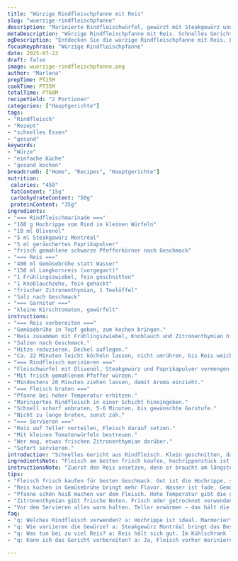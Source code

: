 ```yaml
---
title: "Würzige Rindfleischpfanne mit Reis"
slug: "wuerzige-rindfleischpfanne"
description: "Marinierte Rindfleischwürfel, gewürzt mit Steakgewürz und Olivenöl, kurz angebraten. Zum Fleisch gedämpfter Langkornreis mit Frühlingszwiebeln und Knoblauch. Kleine Abwandlungen im Gewürz, durch Zugabe von Paprika statt Pfeffer und Zitronenthymian für frische Noten. Reis mit Gemüsebrühe statt Wasser gekocht. Zusammen serviert mit gewürfelten Kirschtomaten als Garnitur. Schnelle Zubereitung, angenehm würzig und glutenfrei, milchfrei und eifrei."
metaDescription: "Würzige Rindfleischpfanne mit Reis. Schnelles Gericht, würzig, glutenfrei und gesund. Ideal für Tage, wenn Zeit knapp ist."
ogDescription: "Entdecken Sie die würzige Rindfleischpfanne mit Reis. Lecker, schnell und glutenfrei – perfekt für ein schnelles Essen."
focusKeyphrase: "Würzige Rindfleischpfanne"
date: 2025-07-23
draft: false
image: wuerzige-rindfleischpfanne.png
author: "Marlena"
prepTime: PT25M
cookTime: PT35M
totalTime: PT60M
recipeYield: "2 Portionen"
categories: ["Hauptgerichte"]
tags:
- "Rindfleisch"
- "Rezept"
- "schnelles Essen"
- "gesund"
keywords:
- "Würze"
- "einfache Küche"
- "gesund kochen"
breadcrumb: ["Home", "Recipes", "Hauptgerichte"]
nutrition: 
 calories: "450"
 fatContent: "15g"
 carbohydrateContent: "50g"
 proteinContent: "35g"
ingredients:
- "=== Rindfleischmarinade ==="
- "160 g Hochrippe vom Rind in kleinen Würfeln"
- "10 ml Olivenöl"
- "5 ml Steakgewürz Montréal"
- "5 ml geräuchertes Paprikapulver"
- "frisch gemahlene schwarze Pfefferkörner nach Geschmack"
- "=== Reis ==="
- "400 ml Gemüsebrühe statt Wasser"
- "150 ml Langkornreis (vorgegart)"
- "1 Frühlingszwiebel, fein geschnitten"
- "1 Knoblauchzehe, fein gehackt"
- "frischer Zitronenthymian, 1 Teelöffel"
- "Salz nach Geschmack"
- "=== Garnitur ==="
- "kleine Kirschtomaten, gewürfelt"
instructions:
- "=== Reis vorbereiten ==="
- "Gemüsebrühe in Topf geben, zum Kochen bringen."
- "Reis zusammen mit Frühlingszwiebel, Knoblauch und Zitronenthymian hinzufügen."
- "Salzen nach Geschmack."
- "Hitze reduzieren, Deckel auflegen."
- "Ca. 22 Minuten leicht köcheln lassen, nicht umrühren, bis Reis weich ist."
- "=== Rindfleisch marinieren ==="
- "Fleischwürfel mit Olivenöl, Steakgewürz und Paprikapulver vermengen."
- "Mit frisch gemahlenem Pfeffer würzen."
- "Mindestens 20 Minuten ziehen lassen, damit Aroma einzieht."
- "=== Fleisch braten ==="
- "Pfanne bei hoher Temperatur erhitzen."
- "Mariniertes Rindfleisch in einer Schicht hineingeben."
- "Schnell scharf anbraten, 5-6 Minuten, bis gewünschte Garstufe."
- "Nicht zu lange braten, sonst zäh."
- "=== Servieren ==="
- "Reis auf Teller verteilen, Fleisch darauf setzen."
- "Mit kleinen Tomatenwürfeln bestreuen."
- "Wer mag, etwas frischen Zitronenthymian darüber."
- "Sofort servieren."
introduction: "Schnelles Gericht aus Rindfleisch. Klein geschnitten, damit es kurz gart - zart bleibt. Gewürzt mit Montréal-Steakgewürz, dazu eine Note von geräuchertem Paprika – das bringt Tiefe, rauchige Würze. Öl zum Marinieren, für Farbe und etwas Feuchtigkeit. Reis separat - nicht Wasser, Gemüsebrühe. Mehr Geschmack, weniger fade. Frühlingszwiebeln und Knoblauch geben etwas Schärfe und Frische. Zitronenthymian leckt sich durch, bringt zitronige Frische. Garzeit leicht verlängert, für Reis und Fleisch, damit alles passt. Tomatenwürfel obenauf - fruchtig-säuerlicher Abschluss. Ein schnelles Essen, unkompliziert, aber nicht langweilig. Glutenfrei, milchfrei, eifrei - geht auch für Allergiker. Simpel, aber mit etwas Pfiff. Für Tage, wenn die Zeit knapp, trotzdem was Besonderes."
ingredientsNote: "Fleisch am besten frisch kaufen, hochrippenstück ist gut, da marmoriert, saftig. Nicht zu dick schneiden, damit Marinateffekt und kurze Garzeit stimmen. Das Steakgewürz Montréal ist Klassiker – wird mit Kreuzkümmel, Koriander und Knoblauch gemischt. Paprikapulver könnte auch scharf sein, das je nach Geschmack wählen. Zitronenthymian frisch oder getrocknet, fein. Statt schnödem Wasser für den Reis Gemüsebrühe – das gibt mehr Aroma, fördert Geschmack. Frühlingszwiebel nicht weglassen – bringt Frische, Biss. Knoblauch für Würze, darf nicht fehlen. Tomatenwürfel liefern wichtigen farblichen und geschmacklichen Kontrast. Wenn keine Kirschtomaten, normale Tomaten, entkernt. Öl oliv, kaltgepresst, um Geschmack einzubringen, hitzebeständig genug für Braten."
instructionsNote: "Zuerst den Reis ansetzen, denn er braucht am längsten. Nichts verrühren während des Kochens, sonst wird’s matschig. Fleisch marinieren währenddessen, Zeit für Gewürze zum Einziehen. Hitze der Pfanne richtig hoch – Fleisch braucht schnelle Kruste, Saft muss drin bleiben. Nicht zu dauern lassen, sonst wird zäh. Separate Gefäße für Reis und Fleisch, um optimale Garzeiten zu garantieren. Fleisch zuerst aus der Pfanne nehmen, wenn zu lange in der heißen Pfanne, trocknet es aus. Teller vorbereiten, warm halten. Erst dann servieren, damit alles heiß bleibt. Garnitur oben drauf – sieht nicht nur hübsch aus, sondern gibt auch Geschmack und Frische dazu."
tips:
- "Fleisch frisch kaufen für besten Geschmack. Gut ist die Hochrippe, sie ist marmoriert. Marmorierung gibt Saftigkeit. Wenn nicht frisch, dann keinen Geschmack. Klein schneiden, damit Marinade besser einziehen kann."
- "Reis kochen in Gemüsebrühe bringt mehr Flavor. Wasser ist fade, Gemüsebrühe bringt Aroma. 22 Minuten köcheln lassen, Deckel nicht abnehmen. Nicht umrühren - sonst wird der Reis klebrig. Wichtig, dass er gleichmäßig gart."
- "Pfanne schön heiß machen vor dem Fleisch. Hohe Temperatur gibt die gewünschte Kruste. Fleisch nur kurz braten. 5-6 Minuten für zartes Ergebnis. Wenn zu lange, wird es zäh. Hitze richtig dosieren ist entscheidend für den Geschmack."
- "Zitronenthymian gibt frische Noten. Frisch oder getrocknet verwenden, beides geht. Kirschtomaten bringen Farbe und Frische. Alternativ normale Tomaten verwenden, aber unbedingt entkernen. Garnierung wichtig – sieht gut aus und schmeckt dazu."
- "Vor dem Servieren alles warm halten. Teller erwärmen – das hält die Temperatur. Reis zuerst anrichten, dann das Fleisch. Tomatenwürfel großzügig verteilen. Optional frischen Zitronenthymian drüberstreuen für mehr Geschmack."
faq:
- "q: Welches Rindfleisch verwenden? a: Hochrippe ist ideal. Marmoriert, saftig. Frischauswahl wichtig. Alternativen wie Hüftsteak sind auch möglich. Dann aber eventuell mehr Marinierzeit einplanen."
- "q: Wie variieren die Gewürze? a: Steakgewürz Montréal bringt das Beste. Paprika gibt extra Geschmack. Auch Kreuzkümmel und Koriander passen gut. Aber je nach Vorlieben ausprobieren. Freie Wahl ist wichtig."
- "q: Was tun bei zu viel Reis? a: Reis hält sich gut. Im Kühlschrank lagern, aber in einem luftdichten Behälter. Für 2-3 Tage. Oder aufwärmen in der Mikrowelle, Geschmack bleibt erhalten. nicht lange aufbewahren."
- "q: Kann ich das Gericht vorbereiten? a: Ja, Fleisch vorher marinieren. 20 Minuten oder länger. Reis kann auch vorgekocht werden. In Kühlschrank lagern. Das erleichtert die Zubereitung am Abend. Praktisch und zeitsparend."

---
```

